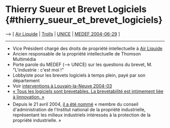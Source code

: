 # Thierry Sueur et Brevet Logiciels {#thierry_sueur_et_brevet_logiciels}

\--\> \[ [ Air Liquide](SwpatairliquideFr "wikilink") \| [
Trolls](PatentTrollsEn "wikilink") \| [ UNICE](SwpatuniceEn "wikilink")
\| [ MEDEF 2004-06-29](Medef040629Fr "wikilink") \]

------------------------------------------------------------------------

-   Vice Président chargé des droits de propriété intellectuelle à [Air
    Liquide](http://swpat.ffii.org/players/airliquide/index.en.html "wikilink")
-   Ancien responsable de la propriété intellectuelle de Thomson
    Multimédia
-   Porte parole du MEDEF (\--\> UNICE) sur les questions du brevet, M.
    \"L\'industrie : c\'est moi !\"
-   Lobbyiste pour les brevets logiciels à temps plein, payé par son
    département
-   Voir [interventions à Louvain-la-Neuve
    2004-03](http://plone.ffii.org/events/2004/deso03/ "wikilink")
-   [« Tous les logiciels sont brevetables. La brevetabilité est
    intimement liée à linnovation.
    »](http://www.industrie.gouv.fr/observat/innov/carrefour/tabsyn.htm "wikilink")
-   Depuis le 21 avril 2004, [il a été
    nommé](http://listes.samizdat.net/wws/arc/escape_l/2004-04/msg00106.html "wikilink")
    « membre du conseil d\'administration de l\'Institut national de la
    propriété industrielle, représentant les milieux industriels
    intéressés à la protection de la propriété industrielle. »
